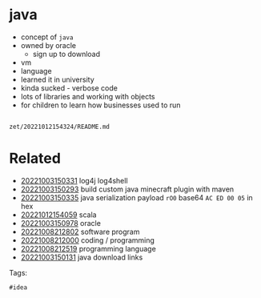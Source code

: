 # java

- concept of `java`
- owned by oracle
  - sign up to download
- vm
- language
- learned it in university
- kinda sucked - verbose code
- lots of libraries and working with objects
- for children to learn how businesses used to run

```
```

` zet/20221012154324/README.md `

# Related

- [20221003150331](/zet/20221003150331/README.md) log4j log4shell
- [20221003150293](/zet/20221003150293/README.md) build custom java minecraft plugin with maven
- [20221003150335](/zet/20221003150335/README.md) java serialization payload `rO0` base64 `AC ED 00 05` in hex
- [20221012154059](/zet/20221012154059/README.md) scala
- [20221003150978](/zet/20221003150978/README.md) oracle
- [20221008212802](/zet/20221008212802/README.md) software program
- [20221008212000](/zet/20221008212000/README.md) coding / programming
- [20221008212519](/zet/20221008212519/README.md) programming language
- [20221003150131](/zet/20221003150131/README.md) java download links

Tags:

    #idea
